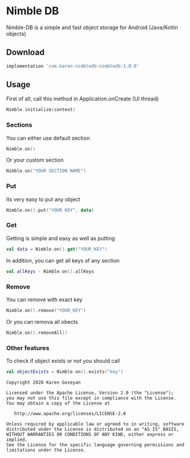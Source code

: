 # Nimble DB
 Nimble-DB is a simple and fast object storage for Android (Java/Kotlin objects)
 
## Download
``` gradle
implementation 'com.karen.nimbledb:nimbledb:1.0.0'
```
## Usage
First of all, call this method in Application.onCreate (UI thread)
``` kotlin
Nimble.initialize(context)
```
### Sections
You can either use default section
``` kotlin 
Nimble.on()
```
Or your custom section
``` kotlin
Nimble.on("YOUR SECTION NAME")
```
### Put
Its very easy to put any object
``` kotlin
Nimble.on().put("YOUR KEY", data)
```
### Get
Getting is simple and easy as well as putting 
``` kotlin
val data = Nimble.on().get("YOUR_KEY")
```
In addition, you can get all keys of any section
``` kotlin
val allKeys - Nimble.on().allKeys
```
### Remove
You can remove with exact key
``` kotlin
Nimble.on().remove("YOUR_KEY")
```
Or you can remova all obects
``` kotlin
Nimble.on().removeAll()
```
### Other features
To check if object exists or not you should call
``` kotlin
val objectExists = Nimble.on().exists("key")
```


```
Copyright 2020 Karen Gozeyan

Licensed under the Apache License, Version 2.0 (the "License");
you may not use this file except in compliance with the License.
You may obtain a copy of the License at

   http://www.apache.org/licenses/LICENSE-2.0

Unless required by applicable law or agreed to in writing, software
distributed under the License is distributed on an "AS IS" BASIS,
WITHOUT WARRANTIES OR CONDITIONS OF ANY KIND, either express or implied.
See the License for the specific language governing permissions and
limitations under the License.
```
